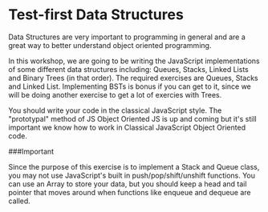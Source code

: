 # Test-first Data Structures

Data Structures are very important to programming in general and are a great way to better understand object oriented programming.

In this workshop, we are going to be writing the JavaScript implementations of some different data structures including: Queues, Stacks, Linked Lists and Binary Trees (in that order). The required exercises are Queues, Stacks and Linked List. Implementing BSTs is bonus if you can get to it, since we will be doing another exercise to get a lot of exercies with Trees.

You should write your code in the classical JavaScript style. The "prototypal" method of JS Object Oriented JS is up and coming but it's still important we know how to work in Classical JavaScript Object Oriented code.


###Important

Since the purpose of this exercise is to implement a Stack and Queue class, you may not use JavaScript's built in push/pop/shift/unshift functions. You can use an Array to store your data, but you should keep a head and tail pointer that moves around when functions like enqueue and dequeue are called.
